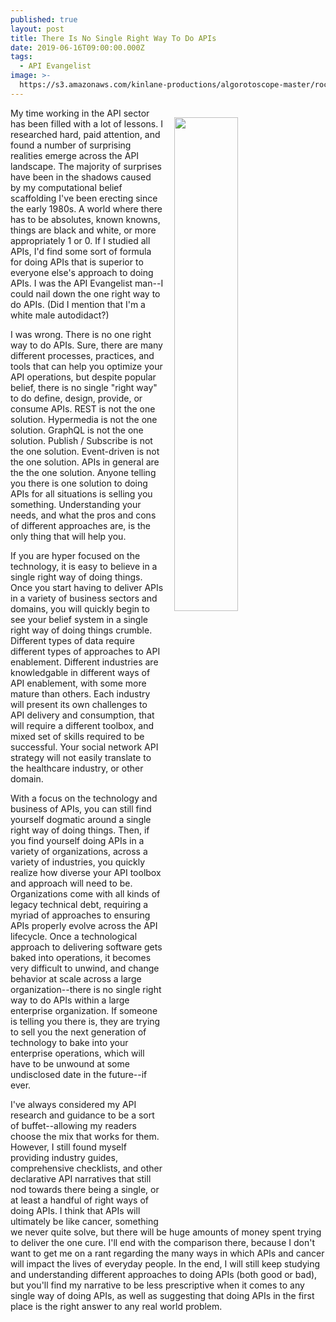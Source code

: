 ```yaml
---
published: true
layout: post
title: There Is No Single Right Way To Do APIs
date: 2019-06-16T09:00:00.000Z
tags:
  - API Evangelist
image: >-
  https://s3.amazonaws.com/kinlane-productions/algorotoscope-master/rockingchair-face-2-atari-asteroids.jpg
---
```

<img src="{{ page.image }}" width="45%" align="right" style="padding: 15px;" />
My time working in the API sector has been filled with a lot of lessons. I researched hard, paid attention, and found a number of surprising realities emerge across the API landscape. The majority of surprises have been in the shadows caused by my computational belief scaffolding I've been erecting since the early 1980s. A world where there has to be absolutes, known knowns, things are black and white, or more appropriately 1 or 0. If I studied all APIs, I'd find some sort of formula for doing APIs that is superior to everyone else's approach to doing APIs. I was the API Evangelist man--I could nail down the one right way to do APIs. (Did I mention that I'm a white male autodidact?)

I was wrong. There is no one right way to do APIs. Sure, there are many different processes, practices, and tools that can help you optimize your API operations, but despite popular belief, there is no single "right way" to do define, design, provide, or consume APIs. REST is not the one solution. Hypermedia is not the one solution. GraphQL is not the one solution. Publish / Subscribe is not the one solution. Event-driven is not the one solution. APIs in general are the the one solution. Anyone telling you there is one solution to doing APIs for all situations is selling you something. Understanding your needs, and what the pros and cons of different approaches are, is the only thing that will help you.

If you are hyper focused on the technology, it is easy to believe in a single right way of doing things. Once you start having to deliver APIs in a variety of business sectors and domains, you will quickly begin to see your belief system in a single right way of doing things crumble. Different types of data require different types of approaches to API enablement. Different industries are knowledgable in different ways of API enablement, with some more mature than others. Each industry will present its own challenges to API delivery and consumption, that will require a different toolbox, and mixed set of skills required to be successful. Your social network API strategy will not easily translate to the healthcare industry, or other domain.

With a focus on the technology and business of APIs, you can still find yourself dogmatic around a single right way of doing things. Then, if you find yourself doing APIs in a variety of organizations, across a variety of industries, you quickly realize how diverse your API toolbox and approach will need to be. Organizations come with all kinds of legacy technical debt, requiring a myriad of approaches to ensuring APIs properly evolve across the API lifecycle. Once a technological approach to delivering software gets baked into operations, it becomes very difficult to unwind, and change behavior at scale across a large organization--there is no single right way to do APIs within a large enterprise organization. If someone is telling you there is, they are trying to sell you the next generation of technology to bake into your enterprise operations, which will have to be unwound at some undisclosed date in the future--if ever.

I've always considered my API research and guidance to be a sort of buffet--allowing my readers choose the mix that works for them. However, I still found myself providing industry guides, comprehensive checklists, and other declarative API narratives that still nod towards there being a single, or at least a handful of right ways of doing APIs. I think that APIs will ultimately be like cancer, something we never quite solve, but there will be huge amounts of money spent trying to deliver the one cure. I'll end with the comparison there, because I don't want to get me on a rant regarding the many ways in which APIs and cancer will impact the lives of everyday people. In the end, I will still keep studying and understanding different approaches to doing APIs (both good or bad), but you'll find my narrative to be less prescriptive when it comes to any single way of doing APIs, as well as suggesting that doing APIs in the first place is the right answer to any real world problem.
